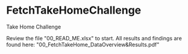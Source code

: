 # FetchTakeHomeChallenge
Take Home Challenge

Review the file "00_READ_ME.xlsx" to start.
All results and findings are found here: "00_FetchTakeHome_DataOverview&Results.pdf"
